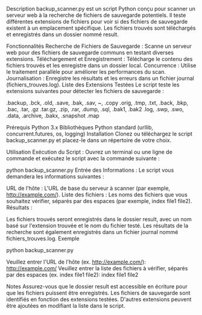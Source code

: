 Description
backup_scanner.py est un script Python conçu pour scanner un serveur web à la recherche de fichiers de sauvegarde potentiels. Il teste différentes extensions de fichiers pour voir si des fichiers de sauvegarde existent à un emplacement spécifique. Les fichiers trouvés sont téléchargés et enregistrés dans un dossier nommé result.

Fonctionnalités
Recherche de Fichiers de Sauvegarde : Scanne un serveur web pour des fichiers de sauvegarde communs en testant diverses extensions.
Téléchargement et Enregistrement : Télécharge le contenu des fichiers trouvés et les enregistre dans un dossier local.
Concurrence : Utilise le traitement parallèle pour améliorer les performances du scan.
Journalisation : Enregistre les résultats et les erreurs dans un fichier journal (fichiers_trouves.log).
Liste des Extensions Testées
Le script teste les extensions suivantes pour détecter les fichiers de sauvegarde :

.backup, .bck, .old, .save, .bak, .sav, ~, .copy
.orig, .tmp, .txt, .back, .bkp, .bac, .tar, .gz
.tar.gz, .zip, .rar, .dump, .sql, .bak1, .bak2
.log, .swp, .swo, .data, .archive, .bakx, .snapshot
.map

Prérequis
Python 3.x
Bibliothèques Python standard (urllib, concurrent.futures, os, logging)
Installation
Clonez ou téléchargez le script backup_scanner.py et placez-le dans un répertoire de votre choix.

Utilisation
Exécution du Script : Ouvrez un terminal ou une ligne de commande et exécutez le script avec la commande suivante :

python backup_scanner.py
Entrée des Informations : Le script vous demandera les informations suivantes :

URL de l'hôte : L'URL de base du serveur à scanner (par exemple, http://example.com/).
Liste des fichiers : Les noms des fichiers que vous souhaitez vérifier, séparés par des espaces (par exemple, index file1 file2).
Résultats :

Les fichiers trouvés seront enregistrés dans le dossier result, avec un nom basé sur l'extension trouvée et le nom du fichier testé.
Les résultats de la recherche sont également enregistrés dans un fichier journal nommé fichiers_trouves.log.
Exemple

python backup_scanner.py

Veuillez entrer l'URL de l'hôte (ex. http://example.com/): http://example.com/
Veuillez entrer la liste des fichiers à vérifier, séparés par des espaces (ex. index file1 file2): index file1 file2


Notes
Assurez-vous que le dossier result est accessible en écriture pour que les fichiers puissent être enregistrés.
Les fichiers de sauvegarde sont identifiés en fonction des extensions testées. D'autres extensions peuvent être ajoutées en modifiant la liste dans le script.
